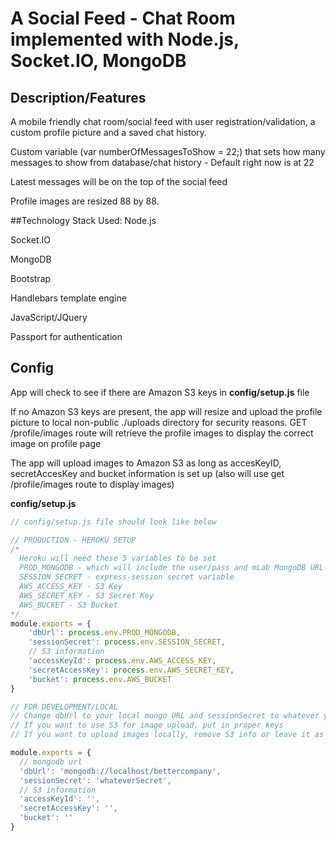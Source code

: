 # A Social Feed - Chat Room implemented with Node.js, Socket.IO, MongoDB

## Description/Features
A mobile friendly chat room/social feed with user registration/validation, a custom profile picture and a saved chat history.

Custom variable (var numberOfMessagesToShow = 22;) that sets how many messages to show from database/chat history - Default right now is at 22

Latest messages will be on the top of the social feed

Profile images are resized 88 by 88.

##Technology Stack Used:
Node.js

Socket.IO

MongoDB

Bootstrap

Handlebars template engine

JavaScript/JQuery

Passport for authentication

## Config

App will check to see if there are Amazon S3 keys in **config/setup.js** file

If no Amazon S3 keys are present, the app will resize and upload the profile picture to local non-public ./uploads directory for security reasons. GET /profile/images route will retrieve the profile images to display the correct image on profile page

The app will upload images to Amazon S3 as long as accesKeyID, secretAccesKey and bucket information is set up (also will use get /profile/images route to display images)

**config/setup.js**

```javascript
// config/setup.js file should look like below

// PRODUCTION - HEROKU SETUP
/*
  Heroku will need these 5 variables to be set
  PROD_MONGODB - which will include the user/pass and mLab MongoDB URL
  SESSION_SECRET - express-session secret variable
  AWS_ACCESS_KEY - S3 Key
  AWS_SECRET_KEY - S3 Secret Key
  AWS_BUCKET - S3 Bucket
*/
module.exports = {
    'dbUrl': process.env.PROD_MONGODB,
    'sessionSecret': process.env.SESSION_SECRET,
    // S3 information
    'accessKeyId': process.env.AWS_ACCESS_KEY,
    'secretAccessKey': process.env.AWS_SECRET_KEY,
    'bucket': process.env.AWS_BUCKET
}

// FOR DEVELOPMENT/LOCAL
// Change dbUrl to your local mongo URL and sessionSecret to whatever you want
// If you want to use S3 for image upload, put in proper keys
// If you want to upload images locally, remove S3 info or leave it as blank. For example:

module.exports = {
  // mongodb url
  'dbUrl': 'mongodb://localhost/bettercompany',
  'sessionSecret': 'whateverSecret',
  // S3 information
  'accessKeyId': '',
  'secretAccessKey': '',
  'bucket': ''
}
```
